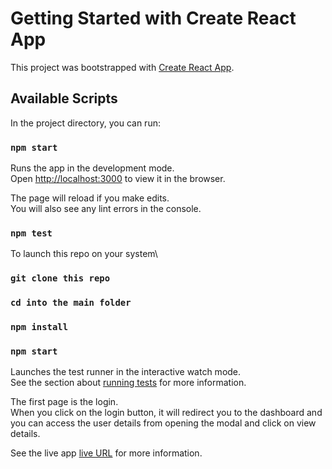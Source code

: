 # Getting Started with Create React App

This project was bootstrapped with [Create React App](https://github.com/facebook/create-react-app).

## Available Scripts

In the project directory, you can run:

### `npm start`

Runs the app in the development mode.\
Open [http://localhost:3000](http://localhost:3000) to view it in the browser.

The page will reload if you make edits.\
You will also see any lint errors in the console.

### `npm test`

To launch this repo on your system\

### `git clone this repo`

### `cd into the main folder`

### `npm install`

### `npm start`

Launches the test runner in the interactive watch mode.\
See the section about [running tests](https://facebook.github.io/create-react-app/docs/running-tests) for more information.

The first page is the login.\
When you click on the login button, it will redirect you to the dashboard and you can access the user details from opening the modal and click on view details.

See the live app [live URL](https://blessed-dominic-lendsqr.vercel.app/) for more information.
